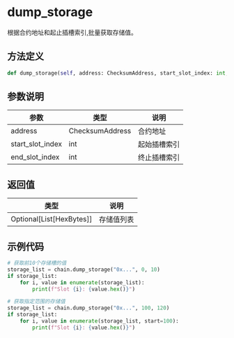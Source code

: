 # dump_storage

根据合约地址和起止插槽索引,批量获取存储值。

## 方法定义

```python
def dump_storage(self, address: ChecksumAddress, start_slot_index: int, end_slot_index: int) -> Optional[List[HexBytes]]
```

## 参数说明

| 参数             | 类型            | 说明         |
| ---------------- | --------------- | ------------ |
| address          | ChecksumAddress | 合约地址     |
| start_slot_index | int             | 起始插槽索引 |
| end_slot_index   | int             | 终止插槽索引 |

## 返回值

| 类型                     | 说明       |
| ------------------------ | ---------- |
| Optional[List[HexBytes]] | 存储值列表 |

## 示例代码

```python
# 获取前10个存储槽的值
storage_list = chain.dump_storage("0x...", 0, 10)
if storage_list:
    for i, value in enumerate(storage_list):
        print(f"Slot {i}: {value.hex()}")

# 获取指定范围的存储值
storage_list = chain.dump_storage("0x...", 100, 120)
if storage_list:
    for i, value in enumerate(storage_list, start=100):
        print(f"Slot {i}: {value.hex()}")
```
